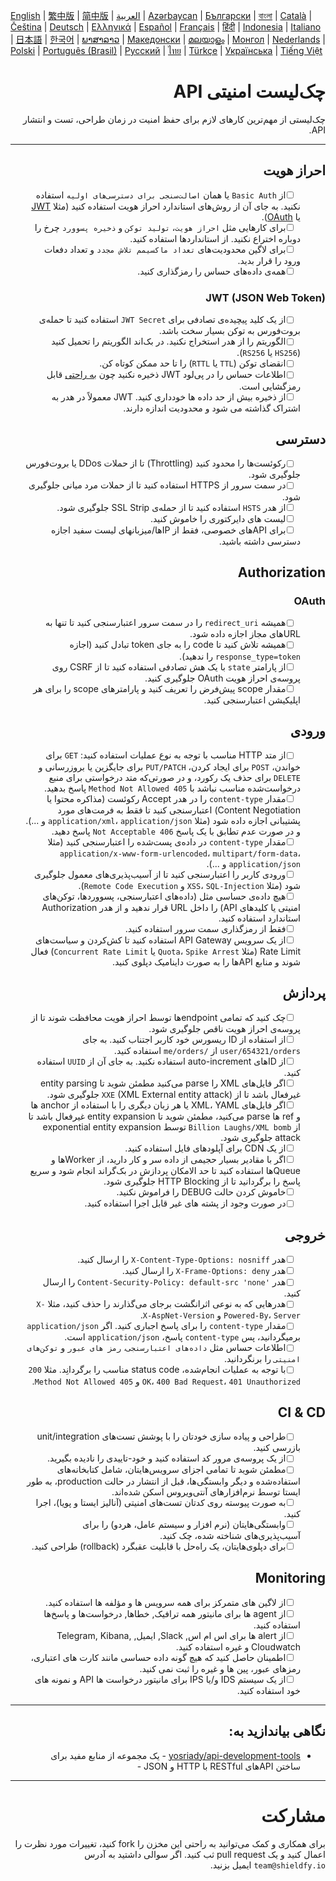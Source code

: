 [English](./README.md) | [繁中版](./README-tw.md) | [简中版](./README-zh.md) | [العربية](./README-ar.md) | [Azərbaycan](./README-az.md) | [Български](./README-bg.md) | [বাংলা](./README-bn.md) | [Català](./README-ca.md) | [Čeština](./README-cs.md) | [Deutsch](./README-de.md) | [Ελληνικά](./README-el.md) | [Español](./README-es.md) | [Français](./README-fr.md) | [हिंदी](./README-hi.md) | [Indonesia](./README-id.md) | [Italiano](./README-it.md) | [日本語](./README-ja.md) | [한국어](./README-ko.md) | [ພາສາລາວ](./README-lo.md) | [Македонски](./README-mk.md) | [മലയാളം](./README-ml.md) | [Монгол](./README-mn.md) | [Nederlands](./README-nl.md) | [Polski](./README-pl.md) | [Português (Brasil)](./README-pt_BR.md) | [Русский](./README-ru.md) | [ไทย](./README-th.md) | [Türkçe](./README-tr.md) | [Українська](./README-uk.md) | [Tiếng Việt](./README-vi.md)

<div dir="rtl">

# چک‌لیست امنیتی API

چک‌لیستی از مهم‌ترین کارهای لازم برای حفظ امنیت در زمان طراحی، تست و انتشار API.

---

## احراز هویت

- [ ] &nbsp;&nbsp;&nbsp;&nbsp;&nbsp;&nbsp;از `Basic Auth` یا همان `اصالت‌سنجی برای دسترسی‌های اولیه` استفاده نکنید. به جای آن از روش‌های استاندارد احراز هویت استفاده کنید (مثلا [JWT](https://jwt.io/) یا [OAuth](https://oauth.net/)).
- [ ] &nbsp;&nbsp;&nbsp;&nbsp;&nbsp;&nbsp;برای کارهایی مثل `احراز هویت`، `تولید توکن` و `ذخیره پسوورد` چرخ را دوباره اختراع نکنید. از استانداردها استفاده کنید.
- [ ] &nbsp;&nbsp;&nbsp;&nbsp;&nbsp;&nbsp;برای لاگین محدودیت‌های `تعداد ماکسیمم تلاش مجدد` و تعداد دفعات ورود را قرار بدید.
- [ ] &nbsp;&nbsp;&nbsp;&nbsp;&nbsp;&nbsp;همه‌ی داده‌های حساس را رمزگذاری کنید.

### JWT (JSON Web Token)

- [ ] &nbsp;&nbsp;&nbsp;&nbsp;&nbsp;&nbsp;از یک کلید پیچیده‌ی تصادفی برای `JWT Secret` استفاده کنید تا حمله‌ی بروت‌فورس به توکن بسیار سخت باشد.
- [ ] &nbsp;&nbsp;&nbsp;&nbsp;&nbsp;&nbsp;الگوریتم را از هدر استخراج نکنید. در بک‌اند الگوریتم را تحمیل کنید (`HS256` یا `RS256`).
- [ ] &nbsp;&nbsp;&nbsp;&nbsp;&nbsp;&nbsp;انقضای توکن (`TTL` یا `RTTL`) را تا حد ممکن کوتاه کن.
- [ ] &nbsp;&nbsp;&nbsp;&nbsp;&nbsp;&nbsp;اطلاعات حساس را در پی‌لود JWT ذخیره نکنید چون [به راحتی](https://jwt.io/#debugger-io) قابل رمزگشایی است.
- [ ] &nbsp;&nbsp;&nbsp;&nbsp;&nbsp;&nbsp;از ذخیره بیش از حد داده ها خودداری کنید. JWT معمولاً در هدر به اشتراک گذاشته می شود و محدودیت اندازه دارند.

## دسترسی

- [ ] &nbsp;&nbsp;&nbsp;&nbsp;&nbsp;&nbsp;رکوئست‌ها را محدود کنید (Throttling) تا از حملات DDos یا بروت‌فورس جلوگیری شود.
- [ ] &nbsp;&nbsp;&nbsp;&nbsp;&nbsp;&nbsp;در سمت سرور از HTTPS استفاده کنید تا از حملات مرد میانی جلوگیری شود.
- [ ] &nbsp;&nbsp;&nbsp;&nbsp;&nbsp;&nbsp;از هدر `HSTS` استفاده کنید تا از حمله‌ی SSL Strip جلوگیری شود.
- [ ] &nbsp;&nbsp;&nbsp;&nbsp;&nbsp;&nbsp;لیست های دایرکتوری را خاموش کنید.
- [ ] &nbsp;&nbsp;&nbsp;&nbsp;&nbsp;&nbsp;برای APIهای خصوصی، فقط از IPها/میزبانهای لیست سفید اجازه دسترسی داشته باشید.

## Authorization

### OAuth

- [ ] &nbsp;&nbsp;&nbsp;&nbsp;&nbsp;&nbsp;همیشه `redirect_uri` را در سمت سرور اعتبارسنجی کنید تا تنها به URLهای مجاز اجازه داده شود.
- [ ] &nbsp;&nbsp;&nbsp;&nbsp;&nbsp;&nbsp;همیشه تلاش کنید تا code را به جای token تبادل کنید (اجازه `response_type=token` را ندهید).
- [ ] &nbsp;&nbsp;&nbsp;&nbsp;&nbsp;&nbsp;از پارامتر `state` با یک هش تصادفی استفاده کنید تا از CSRF روی پروسه‌ی احراز هویت OAuth جلوگیری کنید.
- [ ] &nbsp;&nbsp;&nbsp;&nbsp;&nbsp;&nbsp;مقدار scope پیش‌فرض را تعریف کنید و پارامترهای scope را برای هر اپلیکیشن اعتبارسنجی کنید.

## ورودی

- [ ] &nbsp;&nbsp;&nbsp;&nbsp;&nbsp;&nbsp;از متد HTTP مناسب با توجه به نوع عملیات استفاده کنید: `GET` برای خواندن، `POST` برای ایجاد کردن، `PUT/PATCH` برای جایگزین یا بروزرسانی و `DELETE` برای حذف یک رکورد، و در صورتی‌که متد درخواستی برای منبع درخواست‌شده مناسب نباشد با `405 Method Not Allowed` پاسخ بدهید.
- [ ] &nbsp;&nbsp;&nbsp;&nbsp;&nbsp;&nbsp;مقدار `content-type` را در هدر Accept رکوئست (مذاکره محتوا یا Content Negotiation) اعتبارسنجی کنید تا فقط به فرمت‌های مورد پشتیبانی اجازه داده شود (مثلا `application/xml`، `application/json` و ...). و در صورت عدم تطابق با یک پاسخ `406 Not Acceptable` پاسخ دهید.
- [ ] &nbsp;&nbsp;&nbsp;&nbsp;&nbsp;&nbsp;مقدار `content-type` در داده‌ی پست‌شده را اعتبارسنجی کنید (مثلا `application/x-www-form-urlencoded`، `multipart/form-data`، `application/json` و ...).
- [ ] &nbsp;&nbsp;&nbsp;&nbsp;&nbsp;&nbsp;ورودی کاربر را اعتبارسنجی کنید تا از آسیب‌پذیری‌های معمول جلوگیری شود (مثلا `XSS`، `SQL-Injection` و `Remote Code Execution`).
- [ ] &nbsp;&nbsp;&nbsp;&nbsp;&nbsp;&nbsp;هیچ داده‌ی حساسی مثل (داده‌های اعتبارسنجی، پسوورد‌ها، توکن‌های امنیتی یا کلید‌های API) را داخل URL قرار ندهید و از هدر Authorization استاندارد استفاده کنید.
- [ ] &nbsp;&nbsp;&nbsp;&nbsp;&nbsp;&nbsp;فقط از رمزگذاری سمت سرور استفاده کنید.
- [ ] &nbsp;&nbsp;&nbsp;&nbsp;&nbsp;&nbsp;از یک سرویس API Gateway استفاده کنید تا کش‌کردن و سیاست‌های Rate Limit (مثلا `Quota`، `Spike Arrest` یا `Concurrent Rate Limit`) فعال شوند و منابع APIها را به صورت داینامیک دپلوی کنید.

## پردازش

- [ ] &nbsp;&nbsp;&nbsp;&nbsp;&nbsp;&nbsp;چک کنید که تمامی endpointها توسط احراز هویت محافظت شوند تا از پروسه‌ی احراز هویت ناقص جلوگیری شود.
- [ ] &nbsp;&nbsp;&nbsp;&nbsp;&nbsp;&nbsp;از استفاده از ID ریسورس خود کاربر اجتناب کنید. به جای `user/654321/orders` از `/me/orders` استفاده کنید.
- [ ] &nbsp;&nbsp;&nbsp;&nbsp;&nbsp;&nbsp;از IDهای auto-increment استفاده نکنید. به جای آن از `UUID` استفاده کنید.
- [ ] &nbsp;&nbsp;&nbsp;&nbsp;&nbsp;&nbsp;اگر فایل‌های XML را parse می‌کنید مطمئن شوید تا entity parsing غیرفعال باشد تا از `XXE` (XML External entity attack) جلوگیری شود.
- [ ] &nbsp;&nbsp;&nbsp;&nbsp;&nbsp;&nbsp;اگر فایل‌های XML، YAML یا هر زبان دیگری را با استفاده از anchor ها و ref ها parse می‌کنید، مطمئن شوید تا entity expansion غیرفعال باشد تا از `Billion Laughs/XML bomb` توسط exponential entity expansion attack جلوگیری شود.
- [ ] &nbsp;&nbsp;&nbsp;&nbsp;&nbsp;&nbsp;از یک CDN برای آپلودهای فایل استفاده کنید.
- [ ] &nbsp;&nbsp;&nbsp;&nbsp;&nbsp;&nbsp;اگر با مقادیر بسیار حجیمی از داده سر و کار دارید، از Workerها و Queueها استفاده کنید تا حد الامکان پردازش در بک‌گراند انجام شود و سریع پاسخ را برگردانید تا از HTTP Blocking جلوگیری شود.
- [ ] &nbsp;&nbsp;&nbsp;&nbsp;&nbsp;&nbsp;خاموش کردن حالت DEBUG را فراموش نکنید.
- [ ] &nbsp;&nbsp;&nbsp;&nbsp;&nbsp;&nbsp;در صورت وجود از پشته های غیر قابل اجرا استفاده کنید.

## خروجی

- [ ] &nbsp;&nbsp;&nbsp;&nbsp;&nbsp;&nbsp;هدر `X-Content-Type-Options: nosniff` را ارسال کنید.
- [ ] &nbsp;&nbsp;&nbsp;&nbsp;&nbsp;&nbsp;هدر `X-Frame-Options: deny` را ارسال کنید.
- [ ] &nbsp;&nbsp;&nbsp;&nbsp;&nbsp;&nbsp;هدر `'Content-Security-Policy: default-src 'none` را ارسال کنید.
- [ ] &nbsp;&nbsp;&nbsp;&nbsp;&nbsp;&nbsp;هدرهایی که به نوعی اثرانگشت برجای می‌گذارند را حذف کنید، مثلا `X-Powered-By`، `Server` و ‍`X-AspNet-Version`.
- [ ] &nbsp;&nbsp;&nbsp;&nbsp;&nbsp;&nbsp;مقدار `content-type` را برای پاسخ اجباری کنید. اگر `application/json` برمیگردانید، پس `content-type` پاسخ، `application/json` است.
- [ ] &nbsp;&nbsp;&nbsp;&nbsp;&nbsp;&nbsp;اطلاعات حساس مثل `داده‌های اعتبارسنجی`، `رمز های عبور` و `توکن‌های امنیتی` را برنگردانید.
- [ ] &nbsp;&nbsp;&nbsp;&nbsp;&nbsp;&nbsp;با توجه به عملیات انجام‌شده، status code مناسب را برگردانِد. مثلا `200 OK`، `400 Bad Request`، `401 Unauthorized` و `405 Method Not Allowed`.

## CI & CD

- [ ] &nbsp;&nbsp;&nbsp;&nbsp;&nbsp;&nbsp;طراحی و پیاده سازی خودتان را با پوشش تست‌های unit/integration بازرسی کنید.
- [ ] &nbsp;&nbsp;&nbsp;&nbsp;&nbsp;&nbsp;از یک پروسه‌ی مرور کد استفاده کنید و خود-تاییدی را نادیده بگیرید.
- [ ] &nbsp;&nbsp;&nbsp;&nbsp;&nbsp;&nbsp;مطمئن شوید تا تمامی اجزای سرویس‌هایتان، شامل کتابخانه‌های استفاده‌شده و دیگر وابستگی‌ها، قبل از انتشار در حالت production، به طور ایستا توسط نرم‌افزارهای آنتی‌ویروس اسکن شده‌اند.
- [ ] &nbsp;&nbsp;&nbsp;&nbsp;&nbsp;&nbsp;به صورت پیوسته روی کدتان تست‌های امنیتی (آنالیز ایستا و پویا)، اجرا کنید.
- [ ] &nbsp;&nbsp;&nbsp;&nbsp;&nbsp;&nbsp;وابستگی‌هایتان (نرم افزار و سیستم عامل، هردو) را برای آسیب‌پذیری‌های شناخته شده، چک کنید.
- [ ] &nbsp;&nbsp;&nbsp;&nbsp;&nbsp;&nbsp;برای دپلوی‌هایتان، یک راه‌حل با قابلیت عقبگرد (rollback) طراحی کنید.

## Monitoring

- [ ] &nbsp;&nbsp;&nbsp;&nbsp;&nbsp;&nbsp;از لاگین های متمرکز برای همه سرویس ها و مؤلفه ها استفاده کنید.
- [ ] &nbsp;&nbsp;&nbsp;&nbsp;&nbsp;&nbsp;از agent ها برای مانیتور همه ترافیک, خطاها, درخواست‌ها و پاسخ‌ها استفاده کنید.
- [ ] &nbsp;&nbsp;&nbsp;&nbsp;&nbsp;&nbsp;از alert ها برای اس ام اس, Slack, ایمیل, Telegram, Kibana, Cloudwatch و غیره استفاده کنید.
- [ ] &nbsp;&nbsp;&nbsp;&nbsp;&nbsp;&nbsp;اطمینان حاصل کنید که هیچ گونه داده حساسی مانند کارت های اعتباری، رمزهای عبور، پین ها و غیره را ثبت نمی کنید.
- [ ] &nbsp;&nbsp;&nbsp;&nbsp;&nbsp;&nbsp;از یک سیستم IDS و/یا IPS برای مانیتور درخواست ها API و نمونه های خود استفاده کنید.

---

## نگاهی بیاندازید به:

- [yosriady/api-development-tools](https://github.com/yosriady/api-development-tools) - یک مجموعه از منابع مفید برای ساختن APIهای RESTful با HTTP و JSON -

---

# مشارکت

برای همکاری و کمک می‌توانید به راحتی این مخزن را fork کنید، تغییرات مورد نظرت را اعمال کنید و یک pull request ثب کنید. اگر سوالی داشتید به آدرس `team@shieldfy.io` ایمیل بزنید.
</div>
